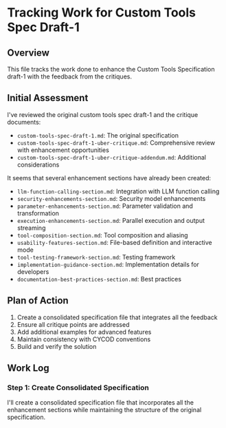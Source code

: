 # Tracking Work for Custom Tools Spec Draft-1

## Overview

This file tracks the work done to enhance the Custom Tools Specification draft-1 with the feedback from the critiques.

## Initial Assessment

I've reviewed the original custom tools spec draft-1 and the critique documents:
- `custom-tools-spec-draft-1.md`: The original specification
- `custom-tools-spec-draft-1-uber-critique.md`: Comprehensive review with enhancement opportunities
- `custom-tools-spec-draft-1-uber-critique-addendum.md`: Additional considerations

It seems that several enhancement sections have already been created:
- `llm-function-calling-section.md`: Integration with LLM function calling
- `security-enhancements-section.md`: Security model enhancements
- `parameter-enhancements-section.md`: Parameter validation and transformation
- `execution-enhancements-section.md`: Parallel execution and output streaming
- `tool-composition-section.md`: Tool composition and aliasing
- `usability-features-section.md`: File-based definition and interactive mode
- `tool-testing-framework-section.md`: Testing framework
- `implementation-guidance-section.md`: Implementation details for developers
- `documentation-best-practices-section.md`: Best practices

## Plan of Action

1. Create a consolidated specification file that integrates all the feedback
2. Ensure all critique points are addressed
3. Add additional examples for advanced features
4. Maintain consistency with CYCOD conventions
5. Build and verify the solution

## Work Log

### Step 1: Create Consolidated Specification

I'll create a consolidated specification file that incorporates all the enhancement sections while maintaining the structure of the original specification.